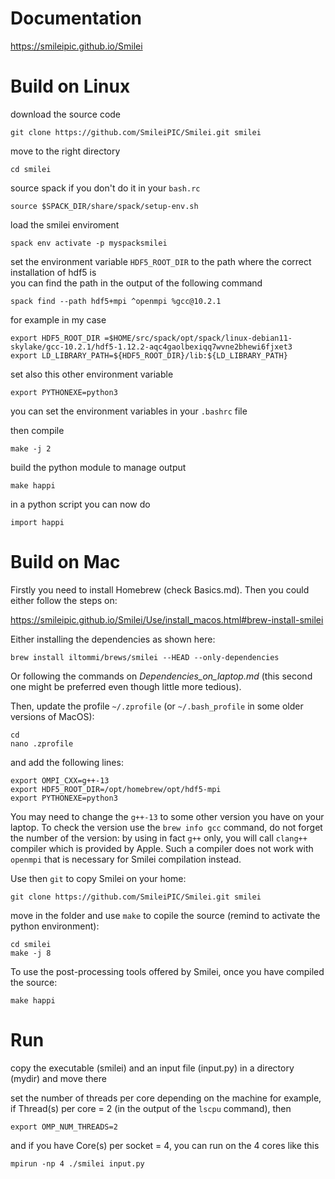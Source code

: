 # Documentation
https://smileipic.github.io/Smilei

# Build on Linux
download the source code
```
git clone https://github.com/SmileiPIC/Smilei.git smilei
```

move to the right directory
```
cd smilei
``` 

source spack if you don't do it in your `bash.rc` 
```
source $SPACK_DIR/share/spack/setup-env.sh
```

load the smilei enviroment 
```
spack env activate -p myspacksmilei
```

set the environment variable `HDF5_ROOT_DIR` to the path where the correct installation of hdf5 is  
you can find the path in the output of the following command 
```
spack find --path hdf5+mpi ^openmpi %gcc@10.2.1
```
for example in my case
```
export HDF5_ROOT_DIR =$HOME/src/spack/opt/spack/linux-debian11-skylake/gcc-10.2.1/hdf5-1.12.2-aqc4gaolbexiqq7wvne2bhewi6fjxet3
export LD_LIBRARY_PATH=${HDF5_ROOT_DIR}/lib:${LD_LIBRARY_PATH}
```

set also this other environment variable 
```
export PYTHONEXE=python3
``` 

you can set the environment variables in your `.bashrc` file

then compile
```
make -j 2
``` 

build the python module to manage output 
```
make happi
```

in a python script you can now do
```
import happi
```

# Build on Mac

Firstly you need to install Homebrew (check Basics.md). Then you could either follow the steps on:

https://smileipic.github.io/Smilei/Use/install_macos.html#brew-install-smilei

Either installing the dependencies as shown here:
```
brew install iltommi/brews/smilei --HEAD --only-dependencies
```
Or following the commands on *Dependencies_on_laptop.md* (this second one might be preferred even though little more tedious).

Then, update the profile `~/.zprofile` (or `~/.bash_profile` in some older versions of MacOS):
```
cd
nano .zprofile
```
and add the following lines:
```
export OMPI_CXX=g++-13
export HDF5_ROOT_DIR=/opt/homebrew/opt/hdf5-mpi
export PYTHONEXE=python3
```
You may need to change the `g++-13` to some other version you have on your laptop. To check the version use the `brew info gcc` command, do not forget the number of the version: by using in fact `g++` only, you will call `clang++` compiler which is provided by Apple. Such a compiler does not work with `openmpi` that is necessary for Smilei compilation instead.

Use then `git` to copy Smilei on your home:
```
git clone https://github.com/SmileiPIC/Smilei.git smilei
```
move in the folder and use `make` to copile the source (remind to activate the python environment):
```
cd smilei
make -j 8
```
To use the post-processing tools offered by Smilei, once you have compiled the source:
```
make happi
```

# Run 
copy the executable (smilei) and an input file (input.py) in a directory (mydir) and move there 

set the number of threads per core depending on the machine 
for example, if Thread(s) per core = 2 (in the output of the `lscpu` command), then
```
export OMP_NUM_THREADS=2
```

and if you have Core(s) per socket = 4, you can run on the 4 cores like this 
```
mpirun -np 4 ./smilei input.py
```
